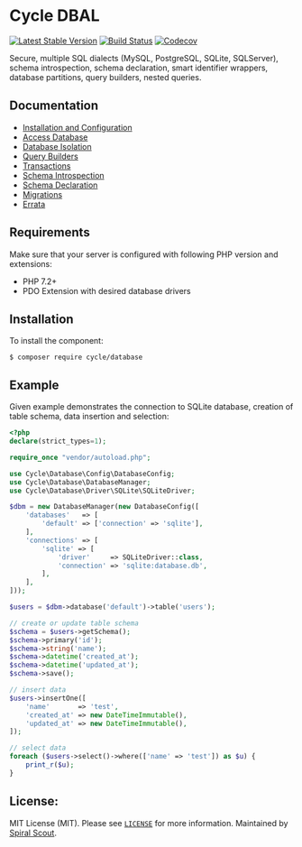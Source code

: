 Cycle DBAL
========
[![Latest Stable Version](https://poser.pugx.org/cycle/database/v/stable)](https://packagist.org/packages/cycle/database) 
[![Build Status](https://github.com/cycle/database/workflows/build/badge.svg)](https://github.com/cycle/database/actions)
[![Codecov](https://codecov.io/gh/cycle/database/branch/master/graph/badge.svg)](https://codecov.io/gh/cycle/database/)

Secure, multiple SQL dialects (MySQL, PostgreSQL, SQLite, SQLServer), schema introspection, schema declaration, smart identifier wrappers, database partitions, query builders, nested queries.

Documentation
--------
* [Installation and Configuration](https://cycle-orm.dev/docs/database-configuration/1.x)
* [Access Database](https://cycle-orm.dev/docs/database-access/1.x)
* [Database Isolation](https://cycle-orm.dev/docs/database-isolation/1.x)
* [Query Builders](https://cycle-orm.dev/docs/database-query-builders/1.x)
* [Transactions](https://cycle-orm.dev/docs/database-transactions/1.x)
* [Schema Introspection](https://cycle-orm.dev/docs/database-introspection/1.x)
* [Schema Declaration](https://cycle-orm.dev/docs/database-declaration/1.x)
* [Migrations](https://cycle-orm.dev/docs/database-migrations/1.x)
* [Errata](https://cycle-orm.dev/docs/database-errata/1.x)

Requirements
--------
Make sure that your server is configured with following PHP version and extensions:
* PHP 7.2+
* PDO Extension with desired database drivers

## Installation
To install the component:

```
$ composer require cycle/database
```

## Example
Given example demonstrates the connection to SQLite database, creation of table schema, data insertion and selection:

```php
<?php
declare(strict_types=1);

require_once "vendor/autoload.php";

use Cycle\Database\Config\DatabaseConfig;
use Cycle\Database\DatabaseManager;
use Cycle\Database\Driver\SQLite\SQLiteDriver;

$dbm = new DatabaseManager(new DatabaseConfig([
    'databases'   => [
        'default' => ['connection' => 'sqlite'],
    ],
    'connections' => [
        'sqlite' => [
            'driver'     => SQLiteDriver::class,
            'connection' => 'sqlite:database.db',
        ],
    ],
]));

$users = $dbm->database('default')->table('users');

// create or update table schema
$schema = $users->getSchema();
$schema->primary('id');
$schema->string('name');
$schema->datetime('created_at');
$schema->datetime('updated_at');
$schema->save();

// insert data
$users->insertOne([
    'name'       => 'test',
    'created_at' => new DateTimeImmutable(),
    'updated_at' => new DateTimeImmutable(),  
]);

// select data
foreach ($users->select()->where(['name' => 'test']) as $u) {
    print_r($u);
}
```

License:
--------
MIT License (MIT). Please see [`LICENSE`](./LICENSE) for more information. Maintained by [Spiral Scout](https://spiralscout.com).
